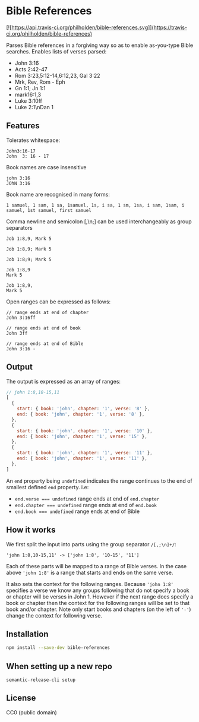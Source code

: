 # Bible References

[![https://api.travis-ci.org/philholden/bible-references.svg]](https://travis-ci.org/philholden/bible-references)

Parses Bible references in a forgiving way so as to enable as-you-type Bible searches. Enables lists of verses parsed:

* John 3:16
* Acts 2:42-47
* Rom 3:23,5:12-14,6:12,23, Gal 3:22
* Mrk, Rev, Rom - Eph
* Gn 1:1; Jn 1:1
* mark16:1,3
* Luke 3:10ff
* Luke 2:1\nDan 1

## Features

Tolerates whitespace:

```
John3:16-17
John  3: 16 - 17  
```
Book names are case insensitive

```
john 3:16
JOhN 3:16
```

Book name are recognised in many forms:

```
1 samuel, 1 sam, 1 sa, 1samuel, 1s, i sa, 1 sm, 1sa, i sam, 1sam, i samuel, 1st samuel, first samuel
```

Comma newline and semicolon [,\n;] can be used interchangeably as group separators 

```
Job 1:8,9, Mark 5
```
```
Job 1:8,9; Mark 5
```
```
Job 1:8;9; Mark 5
```
```
Job 1:8,9
Mark 5
```
```
Job 1:8,9,
Mark 5
```
Open ranges can be expressed as follows:

```
// range ends at end of chapter
John 3:16ff

// range ends at end of book
John 3ff

// range ends at end of Bible
John 3:16 - 
```

## Output

The output is expressed as an array of ranges:

```javascript
// john 1:8,10-15,11
[
  {
    start: { book: 'john', chapter: '1', verse: '8' },
    end: { book: 'john', chapter: '1', verse: '8' },
  },
  {
    start: { book: 'john', chapter: '1', verse: '10' },
    end: { book: 'john', chapter: '1', verse: '15' },
  },
  {
    start: { book: 'john', chapter: '1', verse: '11' },
    end: { book: 'john', chapter: '1', verse: '11' },
  },
]
```

An `end` property being `undefined` indicates the range continues to the end of smallest defined `end` property. i.e:

* `end.verse === undefined` range ends at end of `end.chapter`
* `end.chapter === undefined` range ends at end of `end.book`
* `end.book === undefined` range ends at end of Bible

## How it works

We first split the input into parts using the group separator `/[,;\n]+/`:

```
'john 1:8,10-15,11' -> ['john 1:8', '10-15', '11']
```

Each of these parts will be mapped to a range of Bible verses. In the case above `'john 1:8'` is a range that starts and ends on the same verse.

It also sets the context for the following ranges. Because `'john 1:8'` specifies a verse we know any groups following that do not specify a book or chapter will be verses in John 1. However if the next range does specify a book or chapter then the context for the following ranges will be set to that book and/or chapter. Note only start books and chapters (on the left of `'-'`) change the context for following verse.  


## Installation

```bash
npm install --save-dev bible-references
```

## When setting up a new repo

`semantic-release-cli setup`

## License

CC0 (public domain)
